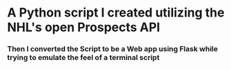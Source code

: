 # A Python script I created utilizing the NHL's open Prospects API

### Then I converted the Script to be a Web app using Flask while trying to emulate the feel of a terminal script
